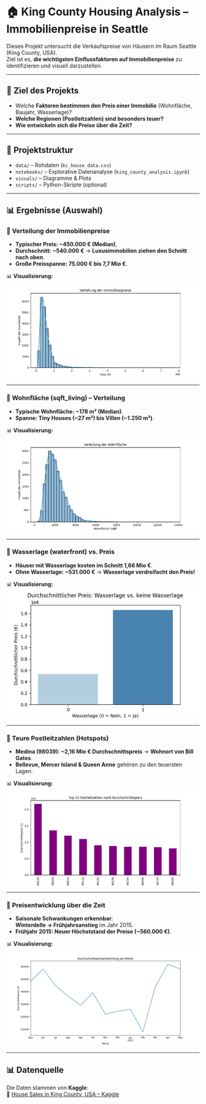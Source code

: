 
# 🏠 King County Housing Analysis – Immobilienpreise in Seattle

Dieses Projekt untersucht die Verkaufspreise von Häusern im Raum Seattle (King County, USA).  
Ziel ist es, **die wichtigsten Einflussfaktoren auf Immobilienpreise** zu identifizieren und visuell darzustellen.

---

## 🚀 Ziel des Projekts
- Welche **Faktoren bestimmen den Preis einer Immobilie** (Wohnfläche, Baujahr, Wasserlage)?
- **Welche Regionen (Postleitzahlen) sind besonders teuer?**
- **Wie entwickeln sich die Preise über die Zeit?**

---

## 📂 Projektstruktur
- `data/` – Rohdaten (`kc_house_data.csv`)
- `notebooks/` – Explorative Datenanalyse (`king_county_analysis.ipynb`)
- `visuals/` – Diagramme & Plots
- `scripts/` – Python-Skripte (optional)

---

## 📊 Ergebnisse (Auswahl)

### 🔸 Verteilung der Immobilienpreise
- **Typischer Preis: ~450.000 € (Median)**,  
- **Durchschnitt: ~540.000 €** → **Luxusimmobilien ziehen den Schnitt nach oben**.
- **Große Preisspanne: 75.000 € bis 7,7 Mio €**.

📊 **Visualisierung:**  
![Preisverteilung](visuals/preisverteilung.png)

---

### 🔸 Wohnfläche (sqft_living) – Verteilung
- **Typische Wohnfläche: ~178 m² (Median)**.
- **Spanne: Tiny Houses (~27 m²) bis Villen (~1.250 m²)**.

📊 **Visualisierung:**  
![Wohnfläche](visuals/wohnflaeche_verteilung.png)

---

### 🔸 Wasserlage (waterfront) vs. Preis
- **Häuser mit Wasserlage kosten im Schnitt 1,66 Mio €**.
- **Ohne Wasserlage: ~531.000 €** → **Wasserlage verdreifacht den Preis!**

📊 **Visualisierung:**  
![Wasserlage](visuals/wasserlage_preisvergleich.png)

---

### 🔸 Teure Postleitzahlen (Hotspots)
- **Medina (98039): ~2,16 Mio € Durchschnittspreis** → **Wohnort von Bill Gates**.
- **Bellevue, Mercer Island & Queen Anne** gehören zu den teuersten Lagen.

📊 **Visualisierung:**  
![PLZ Hotspots](visuals/top10_plz_preise.png)

---

### 🔸 Preisentwicklung über die Zeit
- **Saisonale Schwankungen erkennbar**:  
  **Winterdelle → Frühjahrsanstieg** im Jahr 2015.
- **Frühjahr 2015: Neuer Höchststand der Preise (~560.000 €)**.

📊 **Visualisierung:**  
![Preisentwicklung](visuals/preisentwicklung_zeitverlauf.png)

---

## 📊 Datenquelle
Die Daten stammen von **Kaggle**:  
🔗 [House Sales in King County, USA – Kaggle](https://www.kaggle.com/datasets/harlfoxem/housesalesprediction)
